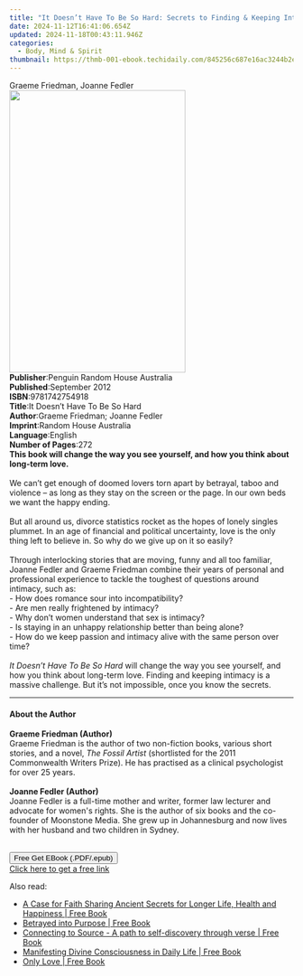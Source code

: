 ```yaml
---
title: "It Doesn’t Have To Be So Hard: Secrets to Finding & Keeping Intimacy | Free Book"
date: 2024-11-12T16:41:06.654Z
updated: 2024-11-18T00:43:11.946Z
categories:
  - Body, Mind & Spirit
thumbnail: https://thmb-001-ebook.techidaily.com/845256c687e16ac3244b2e6a6667cf38aa50894206c896a379a707437b9efc67.jpg
---
```

<main id="book-container">
  <div class="flex flex-col">
    <div class="book-brief flex-1 py-6 px-4 sm:p-6 md:py-10 md:px-8">
      <!-- brief-->
      <div class="book-brief-main">Graeme Friedman, Joanne Fedler</div>
    </div>
    <div
      class="book-meta-info flex-1 grid gap-4 col-start-1 col-end-3 row-start-1 sm:mb-6 sm:grid-cols-4 lg:gap-6 lg:col-start-2 lg:row-end-6 lg:row-span-6 lg:mb-0"
    >
      <div
        class="book-meta-info-left place-content-center mt-4 p-4 text-sm leading-6 col-start-2 col-span-2 dark:text-slate-400"
      >
        <img
          class="w-full h-500 object-cover rounded-lg sm:h-255 sm:col-span-2 lg:col-span-full"
          src="https://img-001-ebook.techidaily.com/67ed77f923556bf012ca6a52a6b379d74669c9f4b3eff88553709bbcfeeb8bed.jpg"
          alt=""
          width="312"
          height="500"
        />
      </div>
      <div
        class="book-meta-info-right mt-2 col-start-1 row-start-2 col-span-3 self-center"
      >
        <!-- meta data  -->
        <div class="flex flex-col px-4 md:px-8">
          <div class="flex-1">
            <strong>Publisher</strong>:<span class="px-2"
              >Penguin Random House Australia</span
            >
          </div>
          <div class="flex-1">
            <strong>Published</strong>:<span class="px-2">September 2012</span>
          </div>
          <div class="flex-1">
            <strong>ISBN</strong>:<span class="px-2">9781742754918</span>
          </div>
          <div class="flex-1">
            <strong>Title</strong>:<span class="px-2"
              >It Doesn’t Have To Be So Hard</span
            >
          </div>
          <div class="flex-1">
            <strong>Author</strong>:<span class="px-2"
              >Graeme Friedman; Joanne Fedler</span
            >
          </div>
          <div class="flex-1">
            <strong>Imprint</strong>:<span class="px-2"
              >Random House Australia</span
            >
          </div>
          <div class="flex-1">
            <strong>Language</strong>:<span class="px-2">English</span>
          </div>
          <div class="flex-1">
            <strong>Number of Pages</strong>:<span class="px-2">272</span>
          </div>
        </div>
      </div>
    </div>
    <div class="book-description flex-1 py-6 px-4 sm:p-6 md:py-10 md:px-8">
      <div class="book-description-main">
        <div accordion-content="" id="description">
          <b
            >This book will change the way you see yourself, and how you think
            about long-term love.</b
          ><br /><br />We can’t get enough of doomed lovers torn apart by
          betrayal, taboo and violence – as long as they stay on the screen or
          the page. In our own beds we want the happy ending.<br /><br />But all
          around us, divorce statistics rocket as the hopes of lonely singles
          plummet. In an age of financial and political uncertainty, love is the
          only thing left to believe in. So why do we give up on it so
          easily?<br /><br />Through interlocking stories that are moving, funny
          and all too familiar, Joanne Fedler and Graeme Friedman combine their
          years of personal and professional experience to tackle the toughest
          of questions around intimacy, such as:<br />- How does romance sour
          into incompatibility?<br />- Are men really frightened by intimacy?<br />-
          Why don’t women understand that sex is intimacy?<br />- Is staying in
          an unhappy relationship better than being alone?<br />- How do we keep
          passion and intimacy alive with the same person over time?<br /><br /><i
            >It Doesn’t Have To Be So Hard </i
          >will change the way you see yourself, and how you think about
          long-term love. Finding and keeping intimacy is a massive challenge.
          But it’s not impossible, once you know the secrets.
        </div>
        <div class="accordion-fader"></div>
      </div>
    </div>
    <div class="book-excerpts flex-1 py-6 px-4 sm:p-6 md:py-10 md:px-8">
      <!-- excerpts-->
      <div class="book-excerpts-main">
        <hr />
        <h4 class="placeholder placeholder-heading">
          <span>About the Author</span>
        </h4>
        <p>
          <b>Graeme Friedman (Author) </b><br />
          Graeme Friedman is the author of two non-fiction books, various short
          stories, and a novel, <i>The Fossil Artist</i> (shortlisted for the
          2011 Commonwealth Writers Prize). He has practised as a clinical
          psychologist for over 25 years.<br /><br /><b
            >Joanne Fedler (Author) </b
          ><br />
          Joanne Fedler is a full-time mother and writer, former law lecturer
          and advocate for women's rights. She is the author of six books and
          the co-founder of Moonstone Media. She grew up in Johannesburg and now
          lives with her husband and two children in Sydney.<br /><br />
        </p>
      </div>
    </div>
    <div
      class="book-about-author flex-1 py-6 px-4 sm:p-6 md:py-10 md:px-8"
    ></div>
    <div class="book-free-get flex-1 py-6 px-4 sm:p-6 md:py-10 md:px-8">
      <button
        id="btn-free-get"
        class="bg-blue-500 hover:bg-blue-700 text-white font-bold py-2 px-4 rounded"
      >
        Free Get EBook (.PDF/.epub)
      </button>
      <div id="countdown-display" class="px-2 text-lg mt-2"></div>
      <a
        id="free-link"
        class="hidden bg-blue-500 hover:bg-blue-700 text-white font-bold py-2 px-4 rounded"
        href="https://www.ebooks.com/en-us/book/995890/it-doesn-t-have-to-be-so-hard-secrets-to-finding-keeping-intimacy/graeme-friedman/"
        target="_blank"
        >Click here to get a free link</a
      >
    </div>
    <script>
      let countdownTime = 0;
      let countdownInterval = null;
      document
        .getElementById('btn-free-get')
        .addEventListener('click', startCountdown);
      function startCountdown() {
        countdownTime = new Date().getTime() + 60000 * 3;
        countdownInterval = setInterval(updateCountdown, 1000);
        document.getElementById('btn-free-get').disabled = true;
        document
          .getElementById('btn-free-get')
          .classList.add('bg-gray-500', 'cursor-not-allowed');
      }
      function updateCountdown() {
        let currentTime = new Date().getTime();
        let timeLeft = countdownTime - currentTime;
        let secondsLeft = Math.floor(timeLeft / 1000);
        document.getElementById('countdown-display').innerHTML =
          `Remaining time: ${secondsLeft} seconds.`;
        if (secondsLeft <= 0) {
          clearInterval(countdownInterval);
          document.getElementById('btn-free-get').classList.add('hidden');
          document.getElementById('free-link').classList.remove('hidden');
          document.getElementById('countdown-display').innerHTML = '';
        }
      }
    </script>
  </div>
</main>

<ins class="adsbygoogle"
      style="display:block"
      data-ad-client="ca-pub-7571918770474297"
      data-ad-slot="8358498916"
      data-ad-format="auto"
      data-full-width-responsive="true"></ins>
    

<span class="atpl-alsoreadstyle">Also read:</span>
<div><ul>
<li><a href="https://novels-ebooks.techidaily.com/210717353-9781685264413-a-case-for-faith-sharing-ancient-secrets-for-longer-life-health-and-happiness/"><u>A Case for Faith Sharing Ancient Secrets for Longer Life, Health and Happiness | Free Book</u></a></li>
<li><a href="https://novels-ebooks.techidaily.com/210717477-9798885404365-betrayed-into-purpose/"><u>Betrayed into Purpose | Free Book</u></a></li>
<li><a href="https://novels-ebooks.techidaily.com/210717284-9781739218713-connecting-to-source-a-path-to-self-discovery-through-verse/"><u>Connecting to Source - A path to self-discovery through verse | Free Book</u></a></li>
<li><a href="https://novels-ebooks.techidaily.com/210717348-9780876128114-manifesting-divine-consciousness-in-daily-life/"><u>Manifesting Divine Consciousness in Daily Life | Free Book</u></a></li>
<li><a href="https://novels-ebooks.techidaily.com/210717349-9780876127889-only-love/"><u>Only Love | Free Book</u></a></li>
</ul></div>

